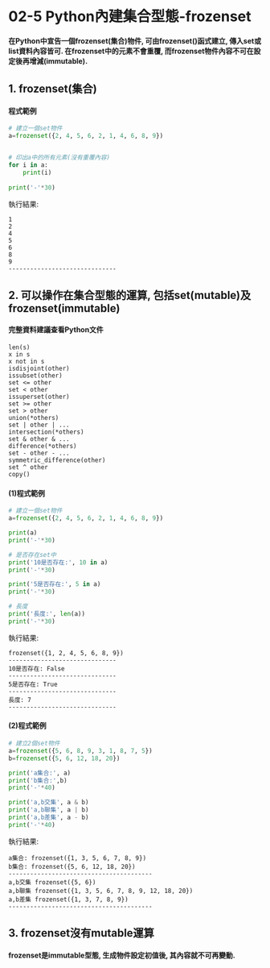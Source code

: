 # 02-5 Python內建集合型態-frozenset

#### 在Python中宣告一個frozenset(集合)物件, 可由frozenset()函式建立, 傳入set或list資料內容皆可. 在frozenset中的元素不會重覆, 而frozenset物件內容不可在設定後再增減(immutable). 


## 1. frozenset(集合)

#### 程式範例
```python
# 建立一個set物件
a=frozenset({2, 4, 5, 6, 2, 1, 4, 6, 8, 9})


# 印出a中的所有元素(沒有重覆內容)
for i in a:
    print(i)
    
print('-'*30) 
```

執行結果:
```
1
2
4
5
6
8
9
------------------------------
```


## 2. 可以操作在集合型態的運算, 包括set(mutable)及frozenset(immutable)

#### 完整資料建議查看Python文件
```
len(s)
x in s
x not in s
isdisjoint(other)
issubset(other)
set <= other
set < other
issuperset(other)
set >= other
set > other
union(*others)
set | other | ...
intersection(*others)
set & other & ...
difference(*others)
set - other - ...
symmetric_difference(other)
set ^ other
copy()
```

#### (1)程式範例
```python
# 建立一個set物件
a=frozenset({2, 4, 5, 6, 2, 1, 4, 6, 8, 9})

print(a)
print('-'*30)

# 是否存在set中
print('10是否存在:', 10 in a)
print('-'*30) 

print('5是否存在:', 5 in a)
print('-'*30) 

# 長度
print('長度:', len(a))
print('-'*30) 
```

執行結果:
```
frozenset({1, 2, 4, 5, 6, 8, 9})
------------------------------
10是否存在: False
------------------------------
5是否存在: True
------------------------------
長度: 7
------------------------------
```



#### (2)程式範例
```python
# 建立2個set物件
a=frozenset({5, 6, 8, 9, 3, 1, 8, 7, 5})
b=frozenset({5, 6, 12, 18, 20})

print('a集合:', a)
print('b集合:',b)
print('-'*40)

print('a,b交集', a & b)
print('a,b聯集', a | b)
print('a,b差集', a - b)
print('-'*40)
```

執行結果:
```
a集合: frozenset({1, 3, 5, 6, 7, 8, 9})
b集合: frozenset({5, 6, 12, 18, 20})
----------------------------------------
a,b交集 frozenset({5, 6})
a,b聯集 frozenset({1, 3, 5, 6, 7, 8, 9, 12, 18, 20})
a,b差集 frozenset({1, 3, 7, 8, 9})
----------------------------------------
```



## 3. frozenset沒有mutable運算

#### frozenset是immutable型態, 生成物件設定初值後, 其內容就不可再變動.

